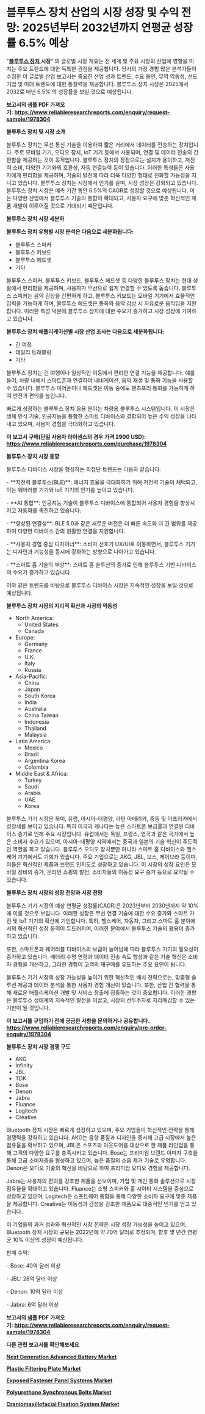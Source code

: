 <p><h1>블루투스 장치 산업의 시장 성장 및 수익 전망: 2025년부터 2032년까지 연평균 성장률 6.5% 예상</h1></p><p>"<strong><a href="https://www.reliableresearchreports.com/bluetooth-devices-r1978304?utm_campaign=105&utm_medium=7&utm_source=Github&utm_content=ia&utm_term=26032025&utm_id=bluetooth-devices">블루투스 장치&nbsp;</a></strong><strong>시장</strong>" 의 글로벌 시장 개요는 전 세계 및 주요 시장의 산업에 영향을 미치는 주요 트렌드에 대한 독특한 관점을 제공합니다. 당사의 가장 경험 많은 분석가들이 수집한 이 글로벌 산업 보고서는 중요한 산업 성과 트렌드, 수요 동인, 무역 역동성, 선도 기업 및 미래 트렌드에 대한 통찰력을 제공합니다. 블루투스 장치 시장은 2025에서 2032로 매년 6.5% 의 성장률을 보일 것으로 예상됩니다.&nbsp;</p>
<p><strong>보고서의 샘플 PDF 가져오기:&nbsp;<a href="https://www.reliableresearchreports.com/enquiry/request-sample/1978304?utm_campaign=105&utm_medium=7&utm_source=Github&utm_content=ia&utm_term=26032025&utm_id=bluetooth-devices">https://www.reliableresearchreports.com/enquiry/request-sample/1978304</a></strong></p>
<p><strong>블루투스 장치 및 시장 소개</strong></p>
<p><p>블루투스 장치는 무선 통신 기술을 이용하여 짧은 거리에서 데이터를 전송하는 장치입니다. 주로 모바일 기기, 오디오 장치, IoT 기기 등에서 사용되며, 연결 및 데이터 전송의 간편함을 제공하는 것이 목적입니다. 블루투스 장치의 장점으로는 설치가 용이하고, 저전력 소비, 다양한 기기와의 호환성, 자동 연결능력 등이 있습니다. 이러한 특성들은 사용자에게 편리함을 제공하며, 기술의 발전에 따라 더욱 다양한 형태로 진화할 가능성을 지니고 있습니다. 블루투스 장치는 시장에서 인기를 끌며, 시장 성장은 강화되고 있습니다. 블루투스 장치 시장은 예측 기간 동안 6.5%의 CAGR로 성장할 것으로 예상됩니다. 이는 다양한 산업에서 블루투스 기술의 통합이 확대되고, 사용자 요구에 맞춘 혁신적인 제품 개발이 이루어질 것으로 기대되기 때문입니다.</p></p>
<p><strong>블루투스 장치 시장 세분화</strong></p>
<p><strong>블루투스 장치 유형별 시장 분석은 다음으로 세분화됩니다:</strong></p>
<p><ul><li>블루투스 스피커</li><li>블루투스 키보드</li><li>블루투스 헤드셋</li><li>기타</li></ul></p>
<p><p>블루투스 스피커, 블루투스 키보드, 블루투스 헤드셋 등 다양한 블루투스 장치는 현대 생활에서 편리함을 제공하며, 사용자가 무선으로 쉽게 연결할 수 있도록 돕습니다. 블루투스 스피커는 음악 감상을 간편하게 하고, 블루투스 키보드는 모바일 기기에서 효율적인 입력을 가능하게 하며, 블루투스 헤드셋은 통화와 음악 감상 시 자유로운 움직임을 지원합니다. 이러한 특성 덕분에 블루투스 장치에 대한 수요가 증가하고 시장 성장에 기여하고 있습니다.</p></p>
<p><strong>블루투스 장치 애플리케이션별 시장 산업 조사는 다음으로 세분화됩니다:</strong></p>
<p><ul><li>긴 여정</li><li>데일리 트래블링</li><li>기타</li></ul></p>
<p><p>블루투스 장치는 긴 여행이나 일상적인 이동에서 편리한 연결 기능을 제공합니다. 예를 들어, 차량 내에서 스마트폰과 연결하여 내비게이션, 음악 재생 및 통화 기능을 사용할 수 있습니다. 블루투스 이어폰이나 헤드셋은 이동 중에도 핸즈프리 통화를 가능하게 하여 안전과 편의를 높입니다.</p><p>빠르게 성장하는 블루투스 장치 응용 분야는 차량용 블루투스 시스템입니다. 이 시장은 생체 인식 기술, 인공지능을 통합한 스마트 디바이스와 결합되어 높은 수익 성장을 나타내고 있으며, 사용자 경험을 극대화하고 있습니다.</p></p>
<p><strong>이 보고서 구매(단일 사용자 라이센스의 경우 가격 2900 USD): <a href="https://www.reliableresearchreports.com/purchase/1978304?utm_campaign=105&utm_medium=7&utm_source=Github&utm_content=ia&utm_term=26032025&utm_id=bluetooth-devices">https://www.reliableresearchreports.com/purchase/1978304</a></strong></p>
<p><strong>블루투스 장치 시장 동향</strong></p>
<p><p>블루투스 디바이스 시장을 형성하는 최첨단 트렌드는 다음과 같습니다:</p><p>- **저전력 블루투스(BLE)**: 에너지 효율을 극대화하기 위해 저전력 기술이 채택되고, 이는 웨어러블 기기와 IoT 기기의 인기를 높이고 있습니다.</p><p>- **AI 통합**: 인공지능 기술이 블루투스 디바이스에 통합되어 사용자 경험을 향상시키고 자동화를 촉진하고 있습니다.</p><p>- **향상된 연결성**: BLE 5.0과 같은 새로운 버전은 더 빠른 속도와 더 긴 범위를 제공하여 다양한 디바이스 간의 원활한 연결을 지원합니다.</p><p>- **사용자 경험 중심 디자이너**: 소비자 선호가 UX/UI로 이동하면서, 블루투스 기기는 디자인과 기능성을 동시에 강화하는 방향으로 나아가고 있습니다.</p><p>- **스마트 홈 기술의 부상**: 스마트 홈 솔루션의 증가로 인해 블루투스 기반 디바이스의 수요가 증가하고 있습니다.</p><p>이와 같은 트렌드를 바탕으로 블루투스 디바이스 시장은 지속적인 성장을 보일 것으로 예상됩니다.</p></p>
<p><strong>블루투스 장치 시장의 지리적 확산과 시장의 역동성</strong></p>
<p><ul>
    <li>
        North America:
        <ul>
            <li>United States</li>
            <li>Canada</li>
        </ul>
    </li>
    <li>
        Europe:
        <ul>
            <li>Germany</li>
            <li>France</li>
            <li>U.K.</li>
            <li>Italy</li>
            <li>Russia</li>
        </ul>
    </li>
    <li>
        Asia-Pacific:
        <ul>
            <li>China</li>
            <li>Japan</li>
            <li>South Korea</li>
            <li>India</li>
            <li>Australia</li>
            <li>China Taiwan</li>
            <li>Indonesia</li>
            <li>Thailand</li>
            <li>Malaysia</li>
        </ul>
    </li>
    <li>
        Latin America:
        <ul>
            <li>Mexico</li>
            <li>Brazil</li>
            <li>Argentina Korea</li>
            <li>Colombia</li>
        </ul>
    </li>
    <li>
        Middle East & Africa:
        <ul>
            <li>Turkey</li>
            <li>Saudi</li>
            <li>Arabia</li>
            <li>UAE</li>
            <li>Korea</li>
        </ul>
    </li>
    </ul></p>
<p><p>블루투스 기기 시장은 북미, 유럽, 아시아-태평양, 라틴 아메리카, 중동 및 아프리카에서 성장세를 보이고 있습니다. 특히 미국과 캐나다는 높은 스마트폰 보급률과 연결된 디바이스 증가로 인해 주요 시장입니다. 유럽에서는 독일, 프랑스, 영국과 같은 국가에서 높은 소비자 수요가 있으며, 아시아-태평양 지역에서는 중국과 일본의 기술 혁신이 주도적인 역할을 하고 있습니다. 블루투스 오디오 장치뿐만 아니라 스마트 홈 디바이스와 헬스케어 기기에서도 기회가 있습니다. 주요 기업으로는 AKG, JBL, 보스, 제이브라 등이며, 이들은 혁신적인 제품과 브랜드 인지도로 성장하고 있습니다. 이 시장의 성장 요인은 모바일 장비의 증가, 온라인 쇼핑의 발전, 소비자들의 이동성 요구 증가 등으로 요약될 수 있습니다.</p></p>
<p><strong>블루투스 장치 시장의 성장 전망과 시장 전망</strong></p>
<p><p>블루투스 기기 시장의 예상 연평균 성장률(CAGR)은 2023년부터 2030년까지 약 10%에 이를 것으로 보입니다. 이러한 성장은 무선 연결 기술에 대한 수요 증가와 스마트 가전 및 IoT 기기의 확산에 기인합니다. 특히, 헬스케어, 자동차, 그리고 스마트 홈 분야에서의 혁신적인 성장 동력이 두드러지며, 이러한 분야에서 블루투스 기술의 활용이 증가하고 있습니다.</p><p>또한, 스마트폰과 웨어러블 디바이스의 보급이 늘어남에 따라 블루투스 기기의 필요성이 증가하고 있습니다. 배터리 수명 연장과 데이터 전송 속도 향상과 같은 기술 혁신은 소비자 경험을 개선하고, 그러한 경험이 고객의 재구매를 유도하는 주요 요인이 됩니다.</p><p>블루투스 기기 시장의 성장 가능성을 높이기 위한 혁신적인 배치 전략으로는, 맞춤형 솔루션 제공과 데이터 분석을 통한 사용자 경험 개선이 있습니다. 또한, 산업 간 협력을 통해 새로운 애플리케이션 개발 및 서비스 창출에 집중하는 것이 중요합니다. 이러한 경향은 블루투스 생태계의 지속적인 발전을 이끌고, 시장의 선두주자로 자리매김할 수 있는 기반이 될 것입니다.</p></p>
<p><strong>이 보고서를 구입하기 전에 궁금한 사항을 문의하거나 공유합니다. <a href="https://www.reliableresearchreports.com/enquiry/pre-order-enquiry/1978304?utm_campaign=105&utm_medium=7&utm_source=Github&utm_content=ia&utm_term=26032025&utm_id=bluetooth-devices">https://www.reliableresearchreports.com/enquiry/pre-order-enquiry/1978304</a></strong></p>
<p><strong>블루투스 장치 시장 경쟁 구도</strong></p>
<p><ul><li>AKG</li><li>Infinity</li><li>JBL</li><li>TDK</li><li>Bose</li><li>Denon</li><li>Jabra</li><li>Fluance</li><li>Logitech</li><li>Creative</li></ul></p>
<p><p>Bluetooth 장치 시장은 빠르게 성장하고 있으며, 주요 기업들이 혁신적인 전략을 통해 경쟁력을 강화하고 있습니다. AKG는 음향 품질과 디자인을 중시해 고급 시장에서 높은 점유율을 확보하고 있으며, JBL은 스포츠와 아웃도어를 대상으로 한 제품 라인업을 통해 고객의 다양한 요구를 충족시키고 있습니다. Bose는 프리미엄 브랜드 이미지 구축을 통해 고급 소비자층을 형성하고 있으며, 높은 품질의 소음 제거 기술로 유명합니다. Denon은 오디오 기술의 혁신을 바탕으로 하여 프리미엄 오디오 경험을 제공합니다.</p><p>Jabra는 사용자의 편의를 강조한 제품을 선보이며, 기업 및 개인 통화 솔루션으로 시장 점유율을 확대하고 있습니다. Fluance는 소형 스피커와 홈 시어터 시스템을 중심으로 성장하고 있으며, Logitech은 소프트웨어 통합을 통해 다양한 소비자 요구에 맞춘 제품을 제공합니다. Creative는 이동성과 감성을 강조한 제품으로 대중적인 인기를 얻고 있습니다.</p><p>이 기업들의 과거 성과와 혁신적인 시장 전략은 시장 성장 가능성을 높이고 있으며, Bluetooth 장치 시장의 규모는 2022년에 약 70억 달러로 추정되며, 향후 몇 년간 연평균 10% 이상의 성장이 예상됩니다.</p><p>판매 수익:</p><p>- Bose: 40억 달러 이상</p><p>- JBL: 28억 달러 이상</p><p>- Denon: 10억 달러 이상</p><p>- Jabra: 6억 달러 이상</p></p>
<p><strong>보고서의 샘플 PDF 가져오기:&nbsp;<a href="https://www.reliableresearchreports.com/enquiry/request-sample/1978304?utm_campaign=105&utm_medium=7&utm_source=Github&utm_content=ia&utm_term=26032025&utm_id=bluetooth-devices">https://www.reliableresearchreports.com/enquiry/request-sample/1978304</a></strong></p>
<p><strong></strong></p>
<p><strong></strong></p>
<p><strong></strong></p>
<p><strong></strong></p>
<p><strong>다른 관련 보고서를 확인해보세요</strong></p>
<p><strong><p><a href="https://github.com/panciujoslin3/Market-Research-Report-List-1/blob/main/next-generation-advanced-battery-market.md?utm_campaign=105&utm_medium=7&utm_source=Github&utm_content=ia&utm_term=26032025&utm_id=bluetooth-devices">Next Generation Advanced Battery Market</a></p><p><a href="https://github.com/ghaligopezf5/Market-Research-Report-List-1/blob/main/plastic-filtering-plate-market.md?utm_campaign=105&utm_medium=7&utm_source=Github&utm_content=ia&utm_term=26032025&utm_id=bluetooth-devices">Plastic Filtering Plate Market</a></p><p><a href="https://github.com/drielvinki/Market-Research-Report-List-1/blob/main/exposed-fastener-panel-systems-market.md?utm_campaign=105&utm_medium=7&utm_source=Github&utm_content=ia&utm_term=26032025&utm_id=bluetooth-devices">Exposed Fastener Panel Systems Market</a></p><p><a href="https://github.com/uldularido/Market-Research-Report-List-1/blob/main/polyurethane-synchronous-belts-market.md?utm_campaign=105&utm_medium=7&utm_source=Github&utm_content=ia&utm_term=26032025&utm_id=bluetooth-devices">Polyurethane Synchronous Belts Market</a></p><p><a href="https://github.com/decockogbaro25/Market-Research-Report-List-1/blob/main/craniomaxillofacial-fixation-system-market.md?utm_campaign=105&utm_medium=7&utm_source=Github&utm_content=ia&utm_term=26032025&utm_id=bluetooth-devices">Craniomaxillofacial Fixation System Market</a></p></strong></p>
<p></p>